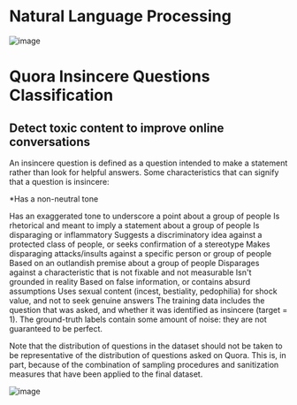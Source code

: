 
# Natural Language Processing

![image](https://user-images.githubusercontent.com/72542171/178116735-04f0857e-7aab-4c8c-8b04-e6b07e8e5bca.png)


# Quora Insincere Questions Classification

## Detect toxic content to improve online conversations

An insincere question is defined as a question intended to make a statement rather than look for helpful answers. Some characteristics that can signify that a question is insincere:

*Has a non-neutral tone

Has an exaggerated tone to underscore a point about a group of people
Is rhetorical and meant to imply a statement about a group of people
Is disparaging or inflammatory
Suggests a discriminatory idea against a protected class of people, or seeks confirmation of a stereotype
Makes disparaging attacks/insults against a specific person or group of people
Based on an outlandish premise about a group of people
Disparages against a characteristic that is not fixable and not measurable
Isn't grounded in reality
Based on false information, or contains absurd assumptions
Uses sexual content (incest, bestiality, pedophilia) for shock value, and not to seek genuine answers
The training data includes the question that was asked, and whether it was identified as insincere (target = 1). The ground-truth labels contain some amount of noise: they are not guaranteed to be perfect.

Note that the distribution of questions in the dataset should not be taken to be representative of the distribution of questions asked on Quora. This is, in part, because of the combination of sampling procedures and sanitization measures that have been applied to the final dataset.

![image](https://user-images.githubusercontent.com/72542171/178116769-b412768e-42c0-4e14-afc2-198081c8f3d7.png)  



